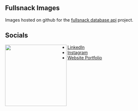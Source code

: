 ## Fullsnack Images

Images hosted on github for the [fullsnack database api](https://github.com/SomeProfoundName/aacw-harrypotter-backend-api) project.

## Socials 

<img align="left" src="./ME-pf.gif" width="200">

- [LinkedIn](https://www.linkedin.com/in/collinscomondi/) <br>
- [Instagram](https://www.instagram.com/someprofoundname/) <br>
- [Website Portfolio](https://www.someprofoundname.com)

